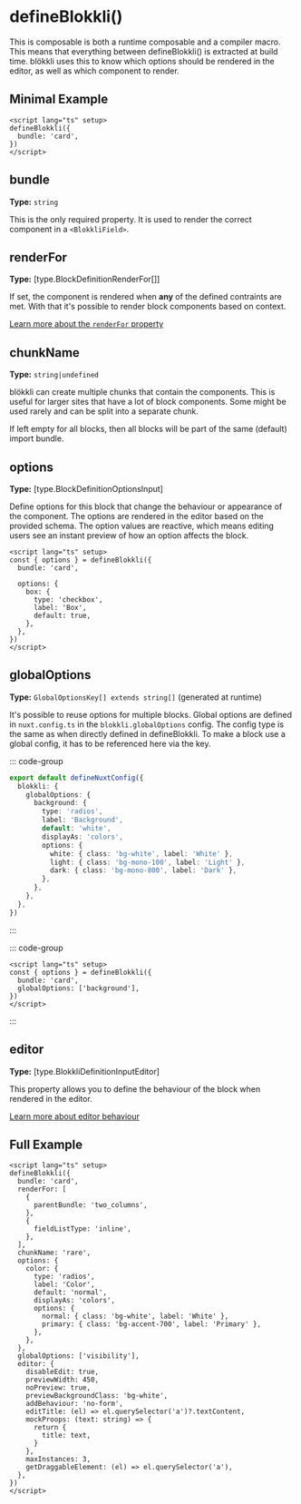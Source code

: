 # defineBlokkli()

This is composable is both a runtime composable and a compiler macro. This means
that everything between defineBlokkli() is extracted at build time. blökkli uses
this to know which options should be rendered in the editor, as well as which
component to render.

## Minimal Example

```vue
<script lang="ts" setup>
defineBlokkli({
  bundle: 'card',
})
</script>
```

## bundle

**Type:** `string`

This is the only required property. It is used to render the correct component
in a `<BlokkliField>`.

## renderFor

**Type:** [type.BlockDefinitionRenderFor[]]

If set, the component is rendered when **any** of the defined contraints are
met. With that it's possible to render block components based on context.

[Learn more about the `renderFor` property](/define-blokkli/render-for)

## chunkName

**Type:** `string|undefined`

blökkli can create multiple chunks that contain the components. This is useful
for larger sites that have a lot of block components. Some might be used rarely
and can be split into a separate chunk.

If left empty for all blocks, then all blocks will be part of the same (default)
import bundle.

## options

**Type:** [type.BlockDefinitionOptionsInput]

Define options for this block that change the behaviour or appearance of the
component. The options are rendered in the editor based on the provided schema.
The option values are reactive, which means editing users see an instant preview
of how an option affects the block.

```vue
<script lang="ts" setup>
const { options } = defineBlokkli({
  bundle: 'card',

  options: {
    box: {
      type: 'checkbox',
      label: 'Box',
      default: true,
    },
  },
})
</script>
```

## globalOptions

**Type:** `GlobalOptionsKey[] extends string[]` (generated at runtime)

It's possible to reuse options for multiple blocks. Global options are defined
in `nuxt.config.ts` in the `blokkli.globalOptions` config. The config type is
the same as when directly defined in defineBlokkli. To make a block use a global
config, it has to be referenced here via the key.

::: code-group

```typescript [~/nuxt.config.ts]
export default defineNuxtConfig({
  blokkli: {
    globalOptions: {
      background: {
        type: 'radios',
        label: 'Background',
        default: 'white',
        displayAs: 'colors',
        options: {
          white: { class: 'bg-white', label: 'White' },
          light: { class: 'bg-mono-100', label: 'Light' },
          dark: { class: 'bg-mono-800', label: 'Dark' },
        },
      },
    },
  },
})
```

:::

::: code-group

```vue [~/components/Blocks/Card.vue]
<script lang="ts" setup>
const { options } = defineBlokkli({
  bundle: 'card',
  globalOptions: ['background'],
})
</script>
```

:::

## editor

**Type:** [type.BlokkliDefinitionInputEditor]

This property allows you to define the behaviour of the block when rendered in
the editor.

[Learn more about editor behaviour](/define-blokkli/editor)

## Full Example

```vue
<script lang="ts" setup>
defineBlokkli({
  bundle: 'card',
  renderFor: [
    {
      parentBundle: 'two_columns',
    },
    {
      fieldListType: 'inline',
    },
  ],
  chunkName: 'rare',
  options: {
    color: {
      type: 'radios',
      label: 'Color',
      default: 'normal',
      displayAs: 'colors',
      options: {
        normal: { class: 'bg-white', label: 'White' },
        primary: { class: 'bg-accent-700', label: 'Primary' },
      },
    },
  },
  globalOptions: ['visibility'],
  editor: {
    disableEdit: true,
    previewWidth: 450,
    noPreview: true,
    previewBackgroundClass: 'bg-white',
    addBehaviour: 'no-form',
    editTitle: (el) => el.querySelector('a')?.textContent,
    mockProops: (text: string) => {
      return {
        title: text,
      }
    },
    maxInstances: 3,
    getDraggableElement: (el) => el.querySelector('a'),
  },
})
</script>
```


